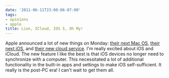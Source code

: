 ```yaml
---
date: '2011-06-11T23:00:06-07:00'
tags:
- opinions
- apple
title: Lion, ICloud, IOS 5, Oh My!
---
```


Apple announced a lot of new things on Monday: [their next Mac OS](http://www.apple.com/macosx/), [their next iOS](http://www.apple.com/ios/ios5/), and [their new cloud service](http://www.apple.com/icloud/). I'm really excited about iOS and iCloud. The new feature I like the best is that iOS devices no longer need to synchronize with a computer. This necessitated a lot of additional functionality in the built-in apps and settings to make iOS self-sufficient. It really is the post-PC era! I can't wait to get them all.
